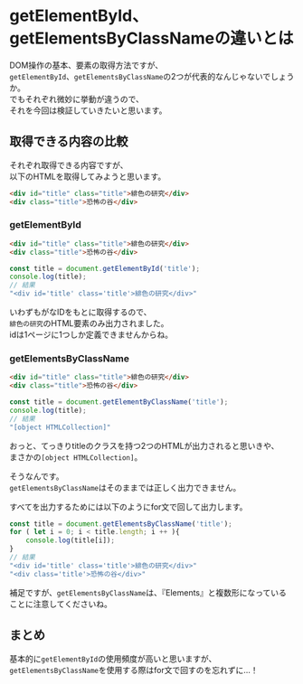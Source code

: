 # getElementById、getElementsByClassNameの違いとは  
DOM操作の基本、要素の取得方法ですが、  
`getElementById`、`getElementsByClassName`の2つが代表的なんじゃないでしょうか。  
でもそれぞれ微妙に挙動が違うので、  
それを今回は検証していきたいと思います。  

## 取得できる内容の比較  
それぞれ取得できる内容ですが、  
以下のHTMLを取得してみようと思います。  

```html
<div id="title" class="title">緋色の研究</div>
<div class="title">恐怖の谷</div>
```

### getElementById  

```html
<div id="title" class="title">緋色の研究</div>
<div class="title">恐怖の谷</div>
```

```javascript
const title = document.getElementById('title');
console.log(title);
// 結果
"<div id='title' class='title'>緋色の研究</div>"
```

いわずもがなIDをもとに取得するので、  
`緋色の研究`のHTML要素のみ出力されました。  
idは1ページに1つしか定義できませんからね。

### getElementsByClassName  

```html
<div id="title" class="title">緋色の研究</div>
<div class="title">恐怖の谷</div>
```

```javascript
const title = document.getElementByClassName('title');
console.log(title);
// 結果
"[object HTMLCollection]"
```

おっと、てっきりtitleのクラスを持つ2つのHTMLが出力されると思いきや、  
まさかの`[object HTMLCollection]`。  

そうなんです。  
`getElementsByClassName`はそのままでは正しく出力できません。  

すべてを出力するためには以下のようにfor文で回して出力します。  
```javascript
const title = document.getElementsByClassName('title');
for ( let i = 0; i < title.length; i ++ ){
	console.log(title[i]);
}
// 結果
"<div id='title' class='title'>緋色の研究</div>"
"<div class='title'>恐怖の谷</div>"
```

補足ですが、`getElementsByClassName`は、『Elements』と複数形になっていることに注意してくださいね。  

## まとめ  
基本的に`getElementById`の使用頻度が高いと思いますが、  
`getElementsByClassName`を使用する際はfor文で回すのを忘れずに…！  